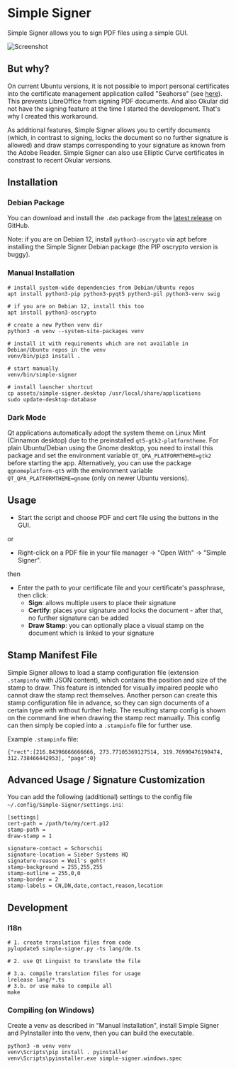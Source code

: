 # Simple Signer
Simple Signer allows you to sign PDF files using a simple GUI.

![Screenshot](.github/screenshot.png)

## But why?
On current Ubuntu versions, it is not possible to import personal certificates into the certificate management application called "Seahorse" (see [here](https://gitlab.gnome.org/GNOME/seahorse/-/issues/232)). This prevents LibreOffice from signing PDF documents. And also Okular did not have the signing feature at the time I started the development. That's why I created this workaround.

As additional features, Simple Signer allows you to certify documents (which, in contrast to signing, locks the document so no further signature is allowed) and draw stamps corresponding to your signature as known from the Adobe Reader. Simple Signer can also use Elliptic Curve certificates in constrast to recent Okular versions.

## Installation
### Debian Package
You can download and install the `.deb` package from the [latest release](https://github.com/schorschii/Simple-Signer/releases) on GitHub.

Note: if you are on Debian 12, install `python3-oscrypto` via apt before installing the Simple Signer Debian package (the PIP oscrypto version is buggy).

### Manual Installation
```
# install system-wide dependencies from Debian/Ubuntu repos
apt install python3-pip python3-pyqt5 python3-pil python3-venv swig

# if you are on Debian 12, install this too
apt install python3-oscrypto

# create a new Python venv dir
python3 -m venv --system-site-packages venv

# install it with requirements which are not available in Debian/Ubuntu repos in the venv
venv/bin/pip3 install .

# start manually
venv/bin/simple-signer

# install launcher shortcut
cp assets/simple-signer.desktop /usr/local/share/applications
sudo update-desktop-database
```

### Dark Mode
Qt applications automatically adopt the system theme on Linux Mint (Cinnamon desktop) due to the preinstalled `qt5-gtk2-platformtheme`. For plain Ubuntu/Debian using the Gnome desktop, you need to install this package and set the environment variable `QT_QPA_PLATFORMTHEME=gtk2` before starting the app. Alternatively, you can use the package `qgnomeplatform-qt5` with the environment variable `QT_QPA_PLATFORMTHEME=gnome` (only on newer Ubuntu versions).

## Usage
- Start the script and choose PDF and cert file using the buttons in the GUI.

or

- Right-click on a PDF file in your file manager -> "Open With" -> "Simple Signer".

then

- Enter the path to your certificate file and your certificate's passphrase, then click:
  - **Sign**: allows multiple users to place their signature
  - **Certify**: places your signature and locks the document - after that, no further signature can be added
  - **Draw Stamp**: you can optionally place a visual stamp on the document which is linked to your signature

## Stamp Manifest File
Simple Signer allows to load a stamp configuration file (extension `.stampinfo` with JSON content), which contains the position and size of the stamp to draw. This feature is intended for visually impaired people who cannot draw the stamp rect themselves. Another person can create this stamp configuration file in advance, so they can sign documents of a certain type with without further help. The resulting stamp config is shown on the command line when drawing the stamp rect manually. This config can then simply be copied into a `.stampinfo` file for further use.

Example `.stampinfo` file:
```
{"rect":[216.84396666666666, 273.77105369127514, 319.76990476190474, 312.738466442953], "page":0}
```

## Advanced Usage / Signature Customization
You can add the following (additional) settings to the config file `~/.config/Simple-Signer/settings.ini`:
```
[settings]
cert-path = /path/to/my/cert.p12
stamp-path = 
draw-stamp = 1

signature-contact = Schorschii
signature-location = Sieber Systems HQ
signature-reason = Weil's geht!
stamp-background = 255,255,255
stamp-outline = 255,0,0
stamp-border = 2
stamp-labels = CN,DN,date,contact,reason,location
```

## Development
### I18n
```
# 1. create translation files from code
pylupdate5 simple-signer.py -ts lang/de.ts

# 2. use Qt Linguist to translate the file

# 3.a. compile translation files for usage
lrelease lang/*.ts
# 3.b. or use make to compile all
make
```

### Compiling (on Windows)
Create a venv as described in "Manual Installation", install Simple Signer and PyInstaller into the venv, then you can build the executable.
```
python3 -m venv venv
venv\Scripts\pip install . pyinstaller
venv\Scripts\pyinstaller.exe simple-signer.windows.spec
```
